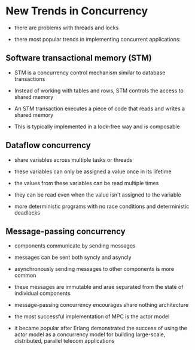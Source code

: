 # New Trends in Concurrency

- there are problems with threads and locks

- there most popular trends in implementing concurrent applications:

## Software transactional memory (STM)

- STM is a concurrency control mechanism similar to database transactions

- Instead of working with tables and rows, STM controls the access to shared memory

- An STM transaction executes a piece of code that reads and writes a shared memory

- This is typically implemented in a lock-free way and is composable

## Dataflow concurrency

- share variables across multiple tasks or threads

- these variables can only be assigned a value once in its lifetime

- the values from these variables can be read multiple times

- they can be read even when the value isn't assigned to the variable

- more deterministic programs with no race conditions and deterministic deadlocks

## Message-passing concurrency

- components communicate by sending messages

- messages can be sent both syncly and asyncly

- asynchronously sending messages to other components is more common

- these messages are immutable and arae separated from the state of individual components

- message-passing concurrency encourages share nothing architecture

- the most successful implementation of MPC is the actor model

- it became popular after Erlang demonstrated the success of using the actor
  model as a concurrency model for building large-scale, distributed, parallel telecom applications
